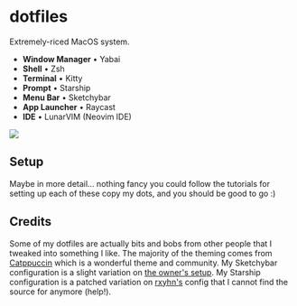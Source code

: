 # dotfiles

Extremely-riced MacOS system.

- **Window Manager** • Yabai
- **Shell** • Zsh
- **Terminal** • Kitty
- **Prompt** • Starship
- **Menu Bar** • Sketchybar
- **App Launcher** • Raycast
- **IDE** • LunarVIM (Neovim IDE)

![](https://cdn.discordapp.com/attachments/1088972491457822751/1113932781437845646/image.png)

## Setup

Maybe in more detail... nothing fancy you could follow the tutorials for setting up each of these
copy my dots, and you should be good to go :)

## Credits

Some of my dotfiles are actually bits and bobs from other people that I tweaked
into something I like. The majority of the theming comes from [Catppuccin](https://github.com/catppuccin)
which is a wonderful theme and community. My Sketchybar configuration is a slight variation
on [the owner's setup](https://github.com/FelixKratz/dotfiles/). My Starship configuration is
a patched variation on [rxyhn's](https://github.com/rxyhn) config that I cannot find the source
for anymore (help!).

